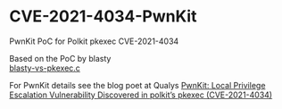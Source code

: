 # CVE-2021-4034-PwnKit
PwnKit PoC for Polkit pkexec CVE-2021-4034 

Based on the PoC by blasty  
[blasty-vs-pkexec.c](https://haxx.in/files/blasty-vs-pkexec.c)

For PwnKit details see the blog poet at Qualys
[PwnKit: Local Privilege Escalation Vulnerability Discovered in polkit’s pkexec (CVE-2021-4034)](https://blog.qualys.com/vulnerabilities-threat-research/2022/01/25/pwnkit-local-privilege-escalation-vulnerability-discovered-in-polkits-pkexec-cve-2021-4034)
